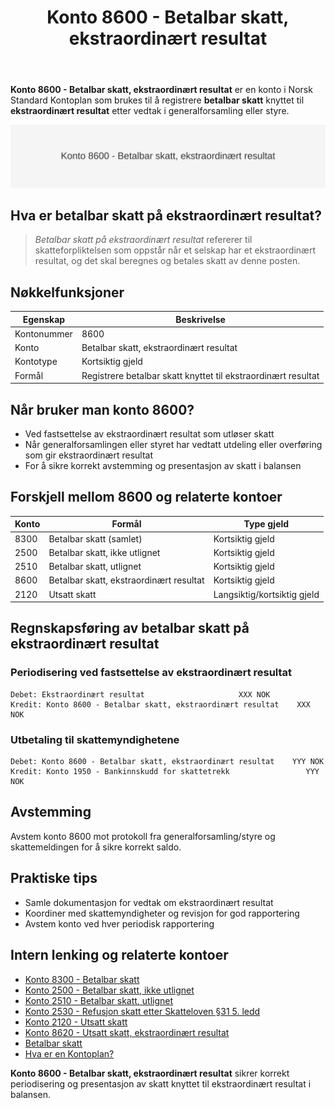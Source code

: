 ﻿---
title: "Konto 8600 - Betalbar skatt, ekstraordinært resultat"
seoTitle: "Konto 8600 | Betalbar skatt ekstraordinært resultat | Kontoplan"
description: "Konto 8600 brukes for betalbar skatt knyttet til ekstraordinært resultat. Lær hva som regnskapsføres her, sammenheng med konto 8300 og presentasjon i regnskapet."
summary: "Konto 8600 gjelder betalbar skatt på ekstraordinære poster. Kort forklaring og bokføring."
---

**Konto 8600 - Betalbar skatt, ekstraordinært resultat** er en konto i Norsk Standard Kontoplan som brukes til å registrere **betalbar skatt** knyttet til **ekstraordinært resultat** etter vedtak i generalforsamling eller styre.

![Illustrasjon av konto 8600 Betalbar skatt, ekstraordinært resultat](8600-betalbar-skatt-ekstraordinart-resultat-image.svg)

## Hva er betalbar skatt på ekstraordinært resultat?

> *Betalbar skatt på ekstraordinært resultat* refererer til skatteforpliktelsen som oppstår når et selskap har et ekstraordinært resultat, og det skal beregnes og betales skatt av denne posten.

## Nøkkelfunksjoner

| Egenskap      | Beskrivelse                                                   |
|---------------|---------------------------------------------------------------|
| Kontonummer   | 8600                                                          |
| Konto         | Betalbar skatt, ekstraordinært resultat                       |
| Kontotype     | Kortsiktig gjeld                                              |
| Formål        | Registrere betalbar skatt knyttet til ekstraordinært resultat |

## Når bruker man konto 8600?

* Ved fastsettelse av ekstraordinært resultat som utløser skatt
* Når generalforsamlingen eller styret har vedtatt utdeling eller overføring som gir ekstraordinært resultat
* For å sikre korrekt avstemming og presentasjon av skatt i balansen

## Forskjell mellom 8600 og relaterte kontoer

| Konto | Formål                                                            | Type gjeld       |
|-------|-------------------------------------------------------------------|------------------|
| 8300  | Betalbar skatt (samlet)                                           | Kortsiktig gjeld |
| 2500  | Betalbar skatt, ikke utlignet                                     | Kortsiktig gjeld |
| 2510  | Betalbar skatt, utlignet                                          | Kortsiktig gjeld |
| 8600  | Betalbar skatt, ekstraordinært resultat                           | Kortsiktig gjeld |
| 2120  | Utsatt skatt                                                      | Langsiktig/kortsiktig gjeld |

## Regnskapsføring av betalbar skatt på ekstraordinært resultat

### Periodisering ved fastsettelse av ekstraordinært resultat

```plaintext
Debet: Ekstraordinært resultat                     XXX NOK
Kredit: Konto 8600 - Betalbar skatt, ekstraordinært resultat    XXX NOK
```

### Utbetaling til skattemyndighetene

```plaintext
Debet: Konto 8600 - Betalbar skatt, ekstraordinært resultat    YYY NOK
Kredit: Konto 1950 - Bankinnskudd for skattetrekk                 YYY NOK
```

## Avstemming

Avstem konto 8600 mot protokoll fra generalforsamling/styre og skattemeldingen for å sikre korrekt saldo.

## Praktiske tips

* Samle dokumentasjon for vedtak om ekstraordinært resultat
* Koordiner med skattemyndigheter og revisjon for god rapportering
* Avstem konto ved hver periodisk rapportering

## Intern lenking og relaterte kontoer

* [Konto 8300 - Betalbar skatt](/blogs/kontoplan/8300-betalbar-skatt "Konto 8300 - Betalbar skatt")
* [Konto 2500 - Betalbar skatt, ikke utlignet](/blogs/kontoplan/2500-betalbar-skatt-ikke-utlignet "Konto 2500 - Betalbar skatt, ikke utlignet")
* [Konto 2510 - Betalbar skatt, utlignet](/blogs/kontoplan/2510-betalbar-skatt-utlignet "Konto 2510 - Betalbar skatt, utlignet")
* [Konto 2530 - Refusjon skatt etter Skatteloven §31 5. ledd](/blogs/kontoplan/2530-refusjon-skatt-etter-skatteloven-31-5-ledd "Konto 2530 - Refusjon skatt etter Skatteloven §31 5. ledd")
* [Konto 2120 - Utsatt skatt](/blogs/kontoplan/2120-utsatt-skatt "Konto 2120 - Utsatt skatt")
* [Konto 8620 - Utsatt skatt, ekstraordinært resultat](/blogs/kontoplan/8620-utsatt-skatt-ekstraordinart-resultat "Konto 8620 - Utsatt skatt, ekstraordinært resultat")
* [Betalbar skatt](/blogs/regnskap/betalbar-skatt "Betalbar skatt – Komplett guide til beregning og håndtering")
* [Hva er en Kontoplan?](/blogs/regnskap/hva-er-kontoplan "Hva er en Kontoplan? Komplett Guide til Kontoplaner i Norsk Regnskap")

**Konto 8600 - Betalbar skatt, ekstraordinært resultat** sikrer korrekt periodisering og presentasjon av skatt knyttet til ekstraordinært resultat i balansen.






